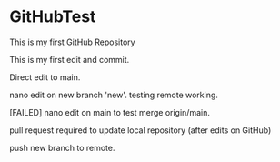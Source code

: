# GitHubTest
This is my first GitHub Repository

This is my first edit and commit.

Direct edit to main.

nano edit on new branch 'new'. testing remote working.

[FAILED] nano edit on main to test merge origin/main.

pull request required to update local repository (after edits on GitHub)

push new branch to remote.
